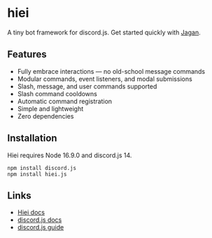 # hiei
A tiny bot framework for discord.js. Get started quickly with [Jagan](https://github.com/pfist/jagan).

## Features
- Fully embrace interactions — no old-school message commands
- Modular commands, event listeners, and modal submissions
- Slash, message, and user commands supported
- Slash command cooldowns
- Automatic command registration
- Simple and lightweight
- Zero dependencies

## Installation
Hiei requires Node 16.9.0 and discord.js 14.

```
npm install discord.js
npm install hiei.js
```

## Links
- [Hiei docs](https://hiei.pages.dev)
- [discord.js docs](https://discord.js.org)
- [discord.js guide](https://discordjs.guide)
